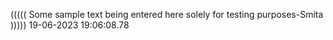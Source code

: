 ((((( Some sample text being entered here solely for testing purposes-Smita ))))) 19-06-2023 19:06:08.78
